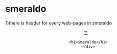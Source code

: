# smeraldo

1)there is header for every web-pages in smeraldo 

<header class="position-fixed header" >
      <div class="row">
      <div class="open" onclick="openNav()">&#9776;</div>
      
      <h1>Smeraldo</h1>
      </div>
  </header>
